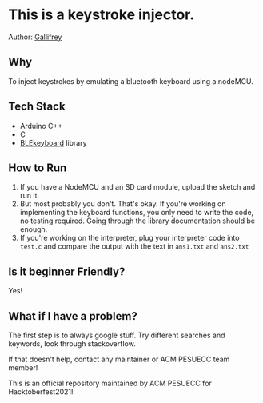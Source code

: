 # This is a keystroke injector.
Author: [Gallifrey](https://github.com/gall1frey)

## Why
To inject keystrokes by emulating a bluetooth keyboard using a nodeMCU.

## Tech Stack
* Arduino C++
* C
* [BLEkeyboard](https://github.com/T-vK/ESP32-BLE-Keyboard) library

## How to Run
1. If you have a NodeMCU and an SD card module, upload the sketch and run it. 
2. But most probably you don't. That's okay. If you're working on implementing the keyboard functions, you only need to write the code, no testing required. Going through the library documentation should be enough.
3. If you're working on the interpreter, plug your interpreter code into ```test.c``` and compare the output with the text in ```ans1.txt``` and ```ans2.txt```

## Is it beginner Friendly?
Yes! 

## What if I have a problem?
The first step is to always google stuff. Try different searches and keywords, look through stackoverflow.

If that doesn't help, contact any maintainer or ACM PESUECC team member!

This is an official repository maintained by ACM PESUECC for Hacktoberfest2021!
